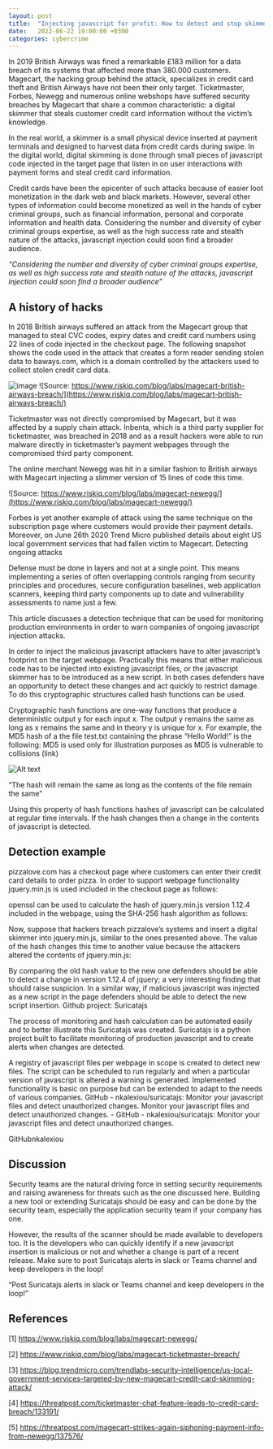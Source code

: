 ```yaml
---
layout: post
title:  "Injecting javascript for profit: How to detect and stop skimmers"
date:   2022-06-22 19:00:00 +0300
categories: cybercrime
---
```



In 2019 British Airways was fined a remarkable £183 million for a data breach of its systems that affected more than 380.000 customers. Magecart, the hacking group behind the attack, specializes in credit card theft and British Airways have not been their only target. Ticketmaster, Forbes, Newegg and numerous online webshops have suffered security breaches by Magecart that share a common characteristic: a digital skimmer that steals customer credit card information without the victim’s knowledge.

In the real world, a skimmer is a small physical device inserted at payment terminals and designed to harvest data from credit cards during swipe. In the digital world, digital skimming is done through small pieces of javascript code injected in the target page that listen in on user interactions with payment forms and steal credit card information.

Credit cards have been the epicenter of such attacks because of easier loot monetization in the dark web and black markets. However, several other types of information could become monetized as well in the hands of cyber criminal groups, such as financial information, personal and corporate information and health data. Considering the number and diversity of cyber criminal groups expertise, as well as the high success rate and stealth nature of the attacks, javascript injection could soon find a broader audience.

*“Considering the number and diversity of cyber criminal groups expertise, as well as high success rate and stealth nature of the attacks, javascript injection could soon find a broader audience”*

## A history of hacks

In 2018 British airways suffered an attack from the Magecart group that managed to steal CVC codes, expiry dates and credit card numbers using 22 lines of code injected in the checkout page. The following snapshot shows the code used in the attack that creates a form reader sending stolen data to baways.com, which is a domain controlled by the attackers used to collect stolen credit card data.

![image]({{site.baseurl}}/assets/img/)
![Source: https://www.riskiq.com/blog/labs/magecart-british-airways-breach/](https://www.riskiq.com/blog/labs/magecart-british-airways-breach/)


Ticketmaster was not directly compromised by Magecart, but it was affected by a supply chain attack. Inbenta, which is a third party supplier for ticketmaster, was breached in 2018 and as a result hackers were able to run malware directly in ticketmaster’s payment webpages through the compromised third party component.

The online merchant Newegg was hit in a similar fashion to British airways with Magecart injecting a slimmer version of 15 lines of code this time.


![Source: https://www.riskiq.com/blog/labs/magecart-newegg/](https://www.riskiq.com/blog/labs/magecart-newegg/)


Forbes is yet another example of attack using the same technique on the subscription page where customers would provide their payment details. Moreover, on June 26th 2020 Trend Micro published details about eight US local government services that had fallen victim to Magecart.
Detecting ongoing attacks

Defense must be done in layers and not at a single point. This means implementing a series of often overlapping controls ranging from security principles and procedures, secure configuration baselines, web application scanners, keeping third party components up to date and vulnerability assessments to name just a few.

This article discusses a detection technique that can be used for monitoring production environments in order to warn companies of ongoing javascript injection attacks.

In order to inject the malicious javascript attackers have to alter javascript’s footprint on the target webpage. Practically this means that either malicious code has to be injected into existing javascript files, or the javascript skimmer has to be introduced as a new script. In both cases defenders have an opportunity to detect these changes and act quickly to restrict damage. To do this cryptographic structures called hash functions can be used.

Cryptographic hash functions are one-way functions that produce a deterministic output y for each input x. The output y remains the same as long as x remains the same and in theory y is unique for x. For example, the MD5 hash of a the file test.txt containing the phrase “Hello World!” is the following:
MD5 is used only for illustration purposes as MD5 is vulnerable to collisions (link)

![Alt text](<1 4cyXvAg65TsTEZ7CVOGmvg.png>)

“The hash will remain the same as long as the contents of the file remain the same”

Using this property of hash functions hashes of javascript can be calculated at regular time intervals. If the hash changes then a change in the contents of javascript is detected.

## Detection example

pizzalove.com has a checkout page where customers can enter their credit card details to order pizza. In order to support webpage functionality jquery.min.js is used included in the checkout page as follows:

openssl can be used to calculate the hash of jquery.min.js version 1.12.4 included in the webpage, using the SHA-256 hash algorithm as follows:

Now, suppose that hackers breach pizzalove’s systems and insert a digital skimmer into jquery.min.js, similar to the ones presented above. The value of the hash changes this time to another value because the attackers altered the contents of jquery.min.js:

By comparing the old hash value to the new one defenders should be able to detect a change in version 1.12.4 of jquery; a very interesting finding that should raise suspicion. In a similar way, if malicious javascript was injected as a new script in the page defenders should be able to detect the new script insertion.
Github project: Suricatajs

The process of monitoring and hash calculation can be automated easily and to better illustrate this Suricatajs was created. Suricatajs is a python project built to facilitate monitoring of production javascript and to create alerts when changes are detected.

A registry of javascript files per webpage in scope is created to detect new files. The script can be scheduled to run regularly and when a particular version of javascript is altered a warning is generated. Implemented functionality is basic on purpose but can be extended to adapt to the needs of various companies.
GitHub - nkalexiou/suricatajs: Monitor your javascript files and detect unauthorized changes.
Monitor your javascript files and detect unauthorized changes. - GitHub - nkalexiou/suricatajs: Monitor your javascript files and detect unauthorized changes.

GitHubnkalexiou

## Discussion

Security teams are the natural driving force in setting security requirements and raising awareness for threats such as the one discussed here. Building a new tool or extending Suricatajs should be easy and can be done by the security team, especially the application security team if your company has one.

However, the results of the scanner should be made available to developers too. It is the developers who can quickly identify if a new javascript insertion is malicious or not and whether a change is part of a recent release. Make sure to post Suricatajs alerts in slack or Teams channel and keep developers in the loop!

“Post Suricatajs alerts in slack or Teams channel and keep developers in the loop!”

## References

[1] https://www.riskiq.com/blog/labs/magecart-newegg/

[2] https://www.riskiq.com/blog/labs/magecart-ticketmaster-breach/

[3] https://blog.trendmicro.com/trendlabs-security-intelligence/us-local-government-services-targeted-by-new-magecart-credit-card-skimming-attack/

[4] https://threatpost.com/ticketmaster-chat-feature-leads-to-credit-card-breach/133191/

[5] https://threatpost.com/magecart-strikes-again-siphoning-payment-info-from-newegg/137576/
